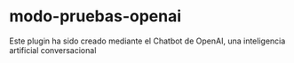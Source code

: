 # modo-pruebas-openai
Este plugin ha sido creado mediante el Chatbot de OpenAI, una inteligencia artificial conversacional
